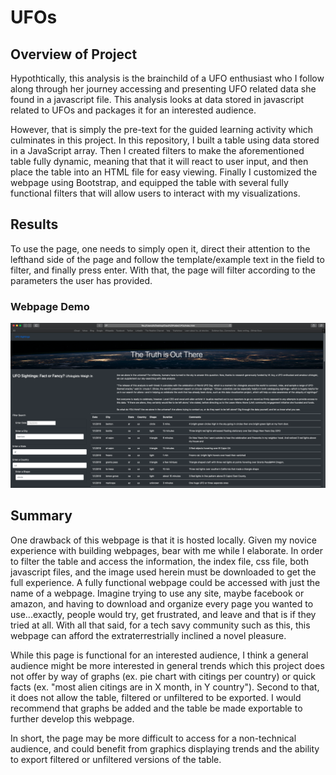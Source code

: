 # UFOs

## Overview of Project
Hypothtically, this analysis is the brainchild of a UFO enthusiast who I follow along through her journey accessing and presenting UFO related data she found in a javascript file. This analysis looks at data stored in javascript related to UFOs and packages it for an interested audience.

However, that is simply the pre-text for the guided learning activity which culminates in this project. In this repository, I built a table using data stored in a JavaScript array. Then I created filters to make the aforementioned table fully dynamic, meaning that that it will react to user input, and then place the table into an HTML file for easy viewing. Finally I customized the webpage using Bootstrap, and equipped the table with several fully functional filters that will allow users to interact with my visualizations.

## Results
To use the page, one needs to simply open it, direct their attention to the lefthand side of the page and follow the template/example text in the field to filter, and finally press enter. With that, the page will filter according to the parameters the user has provided.

### Webpage Demo
![](static/images/webpage_example.png)

## Summary
One drawback of this webpage is that it is hosted locally. Given my novice experience with building webpages, bear with me while I elaborate. In order to filter the table and access the information, the index file, css file, both javascript files, and the image used herein must be downloaded to get the full experience. A fully functional webpage could be accessed with just the name of a webpage. Imagine trying to use any site, maybe facebook or amazon, and having to download and organize every page you wanted to use...exactly, people would try, get frustrated, and leave and that is if they tried at all. With all that said, for a tech savy community such as this, this webpage can afford the extraterrestrially inclined a novel pleasure. 

While this page is functional for an interested audience, I think a general audience might be more interested in general trends which this project does not offer by way of graphs (ex. pie chart with citings per country) or quick facts (ex. "most alien citings are in X month, in Y country"). Second to that, it does not allow the table, filtered or unfiltered to be exported. I would recommend that graphs be added and the table be made exportable to further develop this webpage.

In short, the page may be more difficult to access for a non-technical audience, and could benefit from graphics displaying trends and the ability to export filtered or unfiltered versions of the table.
